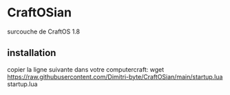 # CraftOSian
surcouche de CraftOS 1.8

## installation
copier la ligne suivante dans votre computercraft:
wget https://raw.githubusercontent.com/Dimitri-byte/CraftOSian/main/startup.lua startup.lua 
